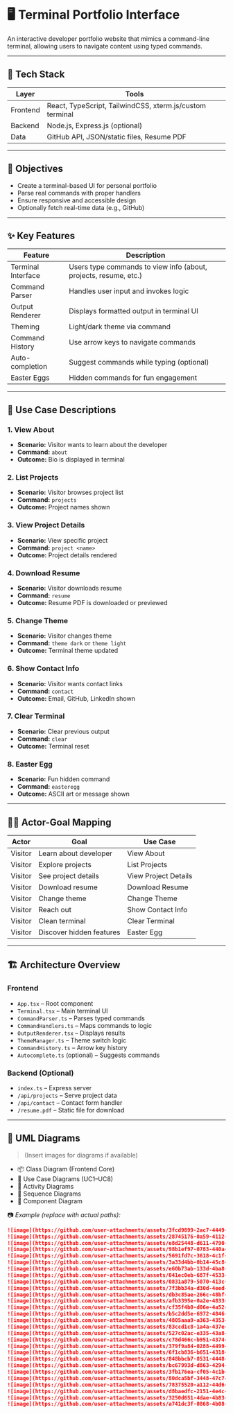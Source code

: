 # 🖥️ Terminal Portfolio Interface

An interactive developer portfolio website that mimics a command-line terminal, allowing users to navigate content using typed commands.

---

## 🧰 Tech Stack

| Layer     | Tools                          |
|-----------|--------------------------------|
| Frontend  | React, TypeScript, TailwindCSS, xterm.js/custom terminal |
| Backend   | Node.js, Express.js (optional) |
| Data      | GitHub API, JSON/static files, Resume PDF |

---

## 🎯 Objectives

- Create a terminal-based UI for personal portfolio
- Parse real commands with proper handlers
- Ensure responsive and accessible design
- Optionally fetch real-time data (e.g., GitHub)

---

## ✨ Key Features

| Feature            | Description                                                         |
|--------------------|---------------------------------------------------------------------|
| Terminal Interface | Users type commands to view info (about, projects, resume, etc.)   |
| Command Parser     | Handles user input and invokes logic                               |
| Output Renderer    | Displays formatted output in terminal UI                           |
| Theming            | Light/dark theme via command                                       |
| Command History    | Use arrow keys to navigate commands                                |
| Auto-completion    | Suggest commands while typing (optional)                           |
| Easter Eggs        | Hidden commands for fun engagement                                 |

---

## 📄 Use Case Descriptions

### 1. View About
- **Scenario:** Visitor wants to learn about the developer
- **Command:** `about`
- **Outcome:** Bio is displayed in terminal

### 2. List Projects
- **Scenario:** Visitor browses project list
- **Command:** `projects`
- **Outcome:** Project names shown

### 3. View Project Details
- **Scenario:** View specific project
- **Command:** `project <name>`
- **Outcome:** Project details rendered

### 4. Download Resume
- **Scenario:** Visitor downloads resume
- **Command:** `resume`
- **Outcome:** Resume PDF is downloaded or previewed

### 5. Change Theme
- **Scenario:** Visitor changes theme
- **Command:** `theme dark` or `theme light`
- **Outcome:** Terminal theme updated

### 6. Show Contact Info
- **Scenario:** Visitor wants contact links
- **Command:** `contact`
- **Outcome:** Email, GitHub, LinkedIn shown

### 7. Clear Terminal
- **Scenario:** Clear previous output
- **Command:** `clear`
- **Outcome:** Terminal reset

### 8. Easter Egg
- **Scenario:** Fun hidden command
- **Command:** `easteregg`
- **Outcome:** ASCII art or message shown

---

## 🧑‍💻 Actor-Goal Mapping

| Actor   | Goal                      | Use Case             |
|---------|---------------------------|----------------------|
| Visitor | Learn about developer     | View About           |
| Visitor | Explore projects          | List Projects        |
| Visitor | See project details       | View Project Details |
| Visitor | Download resume           | Download Resume      |
| Visitor | Change theme              | Change Theme         |
| Visitor | Reach out                 | Show Contact Info    |
| Visitor | Clean terminal            | Clear Terminal       |
| Visitor | Discover hidden features  | Easter Egg           |

---

## 🏗️ Architecture Overview

### Frontend
- `App.tsx` – Root component
- `Terminal.tsx` – Main terminal UI
- `CommandParser.ts` – Parses typed commands
- `CommandHandlers.ts` – Maps commands to logic
- `OutputRenderer.tsx` – Displays results
- `ThemeManager.ts` – Theme switch logic
- `CommandHistory.ts` – Arrow key history
- `Autocomplete.ts` (optional) – Suggests commands

### Backend (Optional)
- `index.ts` – Express server
- `/api/projects` – Serve project data
- `/api/contact` – Contact form handler
- `/resume.pdf` – Static file for download

---

## 🧩 UML Diagrams

> (Insert images for diagrams if available)

- 📦 Class Diagram (Frontend Core)
- 🧭 Use Case Diagrams (UC1–UC8)
- 🔁 Activity Diagrams
- 📩 Sequence Diagrams
- 🧱 Component Diagram

📷 _Example (replace with actual paths):_
```md
![image](https://github.com/user-attachments/assets/3fcd9899-2ac7-4449-9c1d-e42d51d07a92)
![image](https://github.com/user-attachments/assets/28745176-0a59-4112-921e-d957b965b46d)
![image](https://github.com/user-attachments/assets/e8d25448-d611-4790-ad18-f7be51700013)
![image](https://github.com/user-attachments/assets/98b1ef97-0783-440a-87e9-e77dc051b6ce)
![image](https://github.com/user-attachments/assets/5691fd7c-3618-4c1f-80ff-e3e54fdd46d0)
![image](https://github.com/user-attachments/assets/3a33d4bb-0b14-45c8-8fc9-7517bf7e8c0d)
![image](https://github.com/user-attachments/assets/e60b73ab-133d-4ba8-8e35-1315ca77b263)
![image](https://github.com/user-attachments/assets/041ec0eb-687f-4533-985c-129cb28db5d2)
![image](https://github.com/user-attachments/assets/0831a879-5070-413c-92ae-b6c1046224a6)
![image](https://github.com/user-attachments/assets/7f3bb34a-d30d-4eed-abcf-cf2f3dbddd05)
![image](https://github.com/user-attachments/assets/db3c85ae-266c-48bf-a6b8-0a970ec3868c)
![image](https://github.com/user-attachments/assets/afb3395e-0a2e-4833-8019-bf905a14f0bb)
![image](https://github.com/user-attachments/assets/cf35f4b0-d06e-4a52-9760-13ad52766d0e)
![image](https://github.com/user-attachments/assets/b5c2dd5e-6972-4846-8f44-9af33087ddaa)
![image](https://github.com/user-attachments/assets/4805aaa9-a363-4353-bbf2-5102cb34e435)
![image](https://github.com/user-attachments/assets/83ccd1c8-1a4a-437e-adf3-e64353cfed31)
![image](https://github.com/user-attachments/assets/527c02ac-e335-43a8-8dfe-9a2afae6ced7)
![image](https://github.com/user-attachments/assets/c78d466c-b951-4374-a130-25347af31c7c)
![image](https://github.com/user-attachments/assets/379f9a84-0288-4499-b1d5-76921976b1cc)
![image](https://github.com/user-attachments/assets/6f1cb836-b651-4318-92ba-11a8839bc8a2)
![image](https://github.com/user-attachments/assets/848bbcb7-8531-4448-80f2-b175a714f32d)
![image](https://github.com/user-attachments/assets/bc67993d-d863-4294-8a65-27bb0b5351e7)
![image](https://github.com/user-attachments/assets/3fb176ea-cf05-4c1b-a6a6-c81177b744fc)
![image](https://github.com/user-attachments/assets/80dca5bf-3448-47c7-998c-c3ac11279b4f)
![image](https://github.com/user-attachments/assets/78375520-a112-44d6-b676-5c1878b9d111)
![image](https://github.com/user-attachments/assets/d8baedfc-2151-4e4c-a6a5-a15e4bd1b404)
![image](https://github.com/user-attachments/assets/3250d651-4dae-4b83-a33a-8684341546be)
![image](https://github.com/user-attachments/assets/a741dc3f-0868-4b08-a3b2-f6a007a1f3c1)
